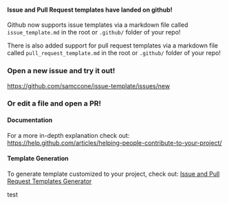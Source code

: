 #### Issue and Pull Request templates have landed on github!

Github now supports issue templates via a markdown file called `issue_template.md` in the root or `.github/` folder of your repo!

There is also added support for pull request templates via a markdown file called `pull_request_template.md` in the root or `.github/` folder of your repo!

### Open a new issue and try it out!
https://github.com/samccone/issue-template/issues/new

### Or edit a file and open a PR! 

#### Documentation
For a more in-depth explanation check out: https://help.github.com/articles/helping-people-contribute-to-your-project/

#### Template Generation
To generate template customized to your project, check out: [Issue and Pull Request Templates Generator](https://www.talater.com/open-source-templates/)

test
